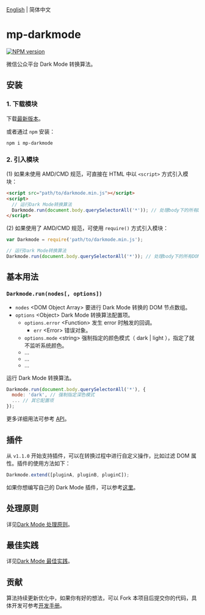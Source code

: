 [English](./README.md) | 简体中文

mp-darkmode
==============================
[![NPM version][npm-image]][npm-url]

微信公众平台 Dark Mode 转换算法。

## 安装

### 1. 下载模块

下载[最新版本](https://github.com/wechatjs/mp-darkmode/releases)。

或者通过 `npm` 安装：

```shell
npm i mp-darkmode
```

### 2. 引入模块

(1) 如果未使用 AMD/CMD 规范，可直接在 HTML 中以 `<script>` 方式引入模块：

```html
<script src="path/to/darkmode.min.js"></script>
<script>
  // 运行Dark Mode转换算法
  Darkmode.run(document.body.querySelectorAll('*')); // 处理body下的所有DOM节点
</script>
```

(2) 如果使用了 AMD/CMD 规范，可使用 `require()` 方式引入模块：

```javascript
var Darkmode = require('path/to/darkmode.min.js');

// 运行Dark Mode转换算法
Darkmode.run(document.body.querySelectorAll('*')); // 处理body下的所有DOM节点
```

## 基本用法

### `Darkmode.run(nodes[, options])`

- `nodes` &lt;DOM Object Array&gt; 要进行 Dark Mode 转换的 DOM 节点数组。
- `options` &lt;Object&gt; Dark Mode 转换算法配置项。
  - `options.error` &lt;Function&gt; 发生 error 时触发的回调。
    - `err` &lt;Error&gt; 错误对象。
  - `options.mode` &lt;string&gt; 强制指定的颜色模式（ dark | light ），指定了就不监听系统颜色。
  - ...
  - ...
  - ...

运行 Dark Mode 转换算法。

```javascript
Darkmode.run(document.body.querySelectorAll('*'), {
  mode: 'dark', // 强制指定深色模式
  ... // 其它配置项
});
```

更多详细用法可参考 [API](./doc/cn/API.md)。

## 插件

从 `v1.1.0` 开始支持插件，可以在转换过程中进行自定义操作，比如过滤 DOM 属性。插件的使用方法如下：

```javascript
Darkmode.extend([pluginA, pluginB, pluginC]);
```

如果你想编写自己的 Dark Mode 插件，可以参考[这里](./doc/cn/plugins.md)。

## 处理原则

详见[Dark Mode 处理原则](./doc/cn/principle.md)。

## 最佳实践

详见[Dark Mode 最佳实践](./doc/cn/bestPractices.md)。

## 贡献

算法持续更新优化中，如果你有好的想法，可以 Fork 本项目后提交你的代码，具体开发可参考[开发手册](./doc/cn/develop.md)。

[npm-url]: https://www.npmjs.com/package/mp-darkmode
[npm-image]: https://img.shields.io/npm/v/mp-darkmode.svg
